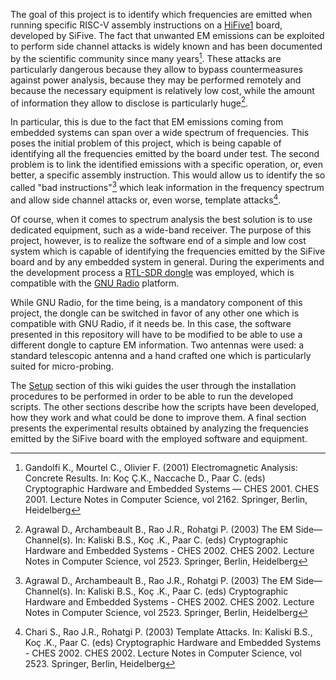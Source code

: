 The goal of this project is to identify which frequencies are emitted when running specific RISC-V assembly instructions on a [HiFive1](https://www.sifive.com/products/hifive1/) board, developed by SiFive. The fact that unwanted EM emissions can be exploited to perform side channel attacks is widely known and has been documented by the scientific community since many years[^1]. These attacks are particularly dangerous because they allow to bypass countermeasures against power analysis, because they may be performed remotely and because the necessary equipment is relatively low cost, while the amount of information they allow to disclose is particularly huge[^2].

In particular, this is due to the fact that EM emissions coming from embedded systems can span over a wide spectrum of frequencies. This poses the initial problem of this project, which is being capable of identifying all the frequencies emitted by the board under test. The second problem is to link the identified emissions with a specific operation, or, even better, a specific assembly instruction. This would allow us to identify the so called "bad instructions"[^2] which leak information in the frequency spectrum and allow side channel attacks or, even worse, template attacks[^3].

Of course, when it comes to spectrum analysis the best solution is to use dedicated equipment, such as a wide-band receiver. The purpose of this project, however, is to realize the software end of a simple and low cost system which is capable of identifying the frequencies emitted by the SiFive board and by any embedded system in general. During the experiments and the development process a [RTL-SDR dongle](https://www.rtl-sdr.com/about-rtl-sdr/) was employed, which is compatible with the [GNU Radio](https://www.gnuradio.org/) platform.

While GNU Radio, for the time being, is a mandatory component of this project, the dongle can be switched in favor of any other one which is compatible with GNU Radio, if it needs be. In this case, the software presented in this repository will have to be modified to be able to use a different dongle to capture EM information. Two antennas were used: a standard telescopic antenna and a hand crafted one which is particularly suited for micro-probing.

The [Setup](setup.md) section of this wiki guides the user through the installation procedures to be performed in order to be able to run the developed scripts. The other sections describe how the scripts have been developed, how they work and what could be done to improve them. A final section presents the experimental results obtained by analyzing the frequencies emitted by the SiFive board with the employed software and equipment.

[^1]: Gandolfi K., Mourtel C., Olivier F. (2001) Electromagnetic Analysis: Concrete Results. In: Koç Ç.K., Naccache D., Paar C. (eds) Cryptographic Hardware and Embedded Systems — CHES 2001. CHES 2001. Lecture Notes in Computer Science, vol 2162. Springer, Berlin, Heidelberg

[^2]: Agrawal D., Archambeault B., Rao J.R., Rohatgi P. (2003) The EM Side—Channel(s). In: Kaliski B.S., Koç .K., Paar C. (eds) Cryptographic Hardware and Embedded Systems - CHES 2002. CHES 2002. Lecture Notes in Computer Science, vol 2523. Springer, Berlin, Heidelberg

[^3]: Chari S., Rao J.R., Rohatgi P. (2003) Template Attacks. In: Kaliski B.S., Koç .K., Paar C. (eds) Cryptographic Hardware and Embedded Systems - CHES 2002. CHES 2002. Lecture Notes in Computer Science, vol 2523. Springer, Berlin, Heidelberg

